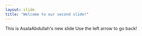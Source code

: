 ```yaml
---
layout: slide
title: "Welcome to our second slide!"
---
```

This is AsalaAbdullah's  new slide
Use the left arrow to go back!